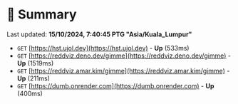 # 📖 Summary
Last updated: **15/10/2024, 7:40:45 PTG "Asia/Kuala_Lumpur"**

- `GET` [https://hst.ujol.dev](https://hst.ujol.dev) - **Up** (533ms)
- `GET` [https://reddviz.deno.dev/gimme](https://reddviz.deno.dev/gimme) - **Up** (1519ms)
- `GET` [https://reddviz.amar.kim/gimme](https://reddviz.amar.kim/gimme) - **Up** (211ms)
- `GET` [https://dumb.onrender.com](https://dumb.onrender.com) - **Up** (400ms)
